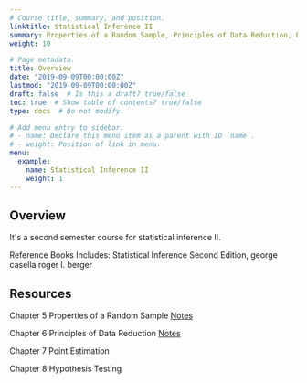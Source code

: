 ```yaml
---
# Course title, summary, and position.
linktitle: Statistical Inference II
summary: Properties of a Random Sample, Principles of Data Reduction, Point Estimation, and Hypothesis Testing
weight: 10

# Page metadata.
title: Overview
date: "2019-09-09T00:00:00Z"
lastmod: "2019-09-09T00:00:00Z"
draft: false  # Is this a draft? true/false
toc: true  # Show table of contents? true/false
type: docs  # Do not modify.

# Add menu entry to sidebar.
# - name: Declare this menu item as a parent with ID `name`.
# - weight: Position of link in menu.
menu:
  example:
    name: Statistical Inference II
    weight: 1
---
```


## Overview


It's a second semester course for statistical inference II.

Reference Books Includes: Statistical Inference Second Edition, george casella roger l. berger

## Resources

Chapter 5 Properties of a Random Sample [Notes](./c5.pdf)

Chapter 6 Principles of Data Reduction [Notes](./c6.pdf)

Chapter 7 Point Estimation

Chapter 8 Hypothesis Testing
